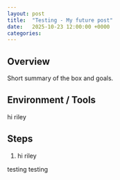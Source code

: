 ```yaml
---
layout: post
title:  "Testing - My future post"
date:   2025-10-23 12:00:00 +0000
categories:
---
```


## Overview
Short summary of the box and goals.

## Environment / Tools
hi riley

## Steps
1. hi riley

testing
testing
